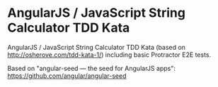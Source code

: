 # AngularJS / JavaScript String Calculator TDD Kata
AngularJS / JavaScript String Calculator TDD Kata (based on http://osherove.com/tdd-kata-1/) including basic Protractor E2E tests.

Based on "angular-seed — the seed for AngularJS apps": https://github.com/angular/angular-seed
